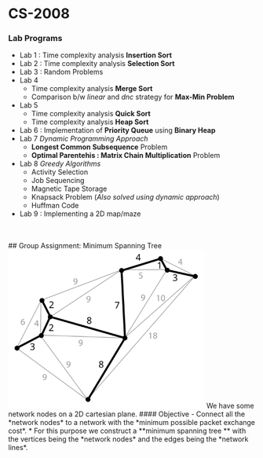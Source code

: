 # CS-2008

### Lab Programs
* Lab 1 :  Time complexity analysis **Insertion Sort**
* Lab 2 :  Time complexity analysis **Selection Sort**
* Lab 3 :  Random Problems
* Lab 4 
	* Time complexity analysis **Merge Sort**
	* Comparison b/w *linear* and *dnc* strategy for **Max-Min Problem**
* Lab 5
	*  Time complexity analysis **Quick Sort**
	* Time complexity analysis **Heap Sort**
* Lab 6 : Implementation of **Priority Queue** using **Binary Heap**
* Lab 7 *Dynamic Programming Approach*
	* **Longest Common Subsequence** Problem
	* **Optimal Parentehis : Matrix Chain Multiplication** Problem
* Lab 8 *Greedy Algorithms*
	* Activity Selection
	* Job Sequencing
	* Magnetic Tape Storage
	* Knapsack Problem (*Also solved using dynamic approach*)
	* Huffman Code
* Lab 9 : Implementing a 2D map/maze
<br/>
<br/>
## Group Assignment: Minimum Spanning Tree
<img src="Assignment/mst.svg" alt="Fig.1 Minimum Spanning Tree" width=400px/>
We have some network nodes on a 2D cartesian plane.
#### Objective
- Connect all the *network nodes* to a network with the *minimum possible packet exchange cost*.
* For this purpose we construct a **minimum spanning tree ** with the vertices being the *network nodes* and the edges being the *network lines*.